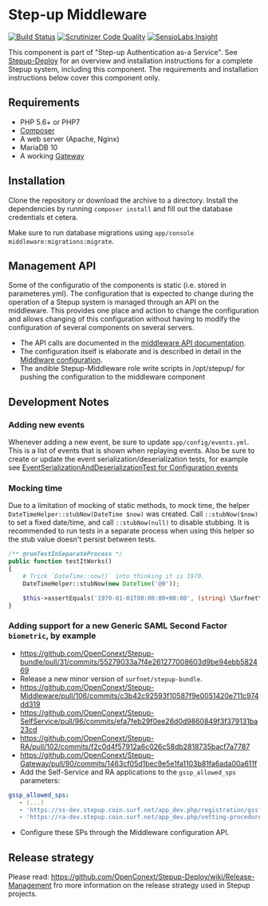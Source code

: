 Step-up Middleware
==================

[![Build Status](https://travis-ci.org/OpenConext/Stepup-Middleware.svg)](https://travis-ci.org/OpenConext/Stepup-Middleware) [![Scrutinizer Code Quality](https://scrutinizer-ci.com/g/OpenConext/Stepup-Middleware/badges/quality-score.png?b=develop)](https://scrutinizer-ci.com/g/OpenConext/Stepup-Middleware/?branch=develop) [![SensioLabs Insight](https://insight.sensiolabs.com/projects/ffe7f88f-648e-4ad8-b809-31ff4fead16a/mini.png)](https://insight.sensiolabs.com/projects/ffe7f88f-648e-4ad8-b809-31ff4fead16a)

This component is part of "Step-up Authentication as-a Service". See [Stepup-Deploy](https://github.com/OpenConext/Stepup-Deploy) for an overview and installation instructions for a complete Stepup system, including this component. The requirements and installation instructions below cover this component only.

## Requirements

 * PHP 5.6+ or PHP7
 * [Composer](https://getcomposer.org/)
 * A web server (Apache, Nginx)
 * MariaDB 10
 * A working [Gateway](https://github.com/OpenConext/Stepup-Gateway)

## Installation

Clone the repository or download the archive to a directory. Install the dependencies by running `composer install` and fill out the database credentials et cetera.

Make sure to run database migrations using `app/console middleware:migrations:migrate`. 

## Management API

Some of the configuratio of the components is static (i.e. stored in parameteres.yml). The configuration that is expected to change during the operation of a Stepup system is managed through an API on the middleware. This provides  one place and action to change the configuration and allows changing of this configuration without having to modify the configuration of several components on several servers.

- The API calls are documented in the [middleware API documentation](./docs/MiddlewareManagementAPI.md).
- The configuration itself is elaborate and is described in detail in the [Middlware configuration](./docs/MiddlewareConfiguration.md).
- The andible Stepup-Middleware role write scripts in /opt/stepup/  for pushing the configuration to the middleware component

## Development Notes

### Adding new events

Whenever adding a new event, be sure to update `app/config/events.yml`.
This is a list of events that is shown when replaying events.
Also be sure to create or update the event serialization/deserialization tests,
for example see [EventSerializationAndDeserializationTest for Configuration events][event-serialization-example]

### Mocking time

Due to a limitation of mocking of static methods, to mock time, the helper `DateTimeHelper::stubNow(DateTime $now)` was
created. Call `::stubNow($now)` to set a fixed date/time, and call `::stubNow(null)` to disable stubbing. It is
recommended to run tests in a separate process when using this helper so the stub value doesn't persist between tests.

```php
/** @runTestInSeparateProcess */
public function testItWorks()
{
    # Trick `DateTime::now()` into thinking it is 1970.
    DateTimeHelper::stubNow(new DateTime('@0'));

    $this->assertEquals('1970-01-01T00:00:00+00:00', (string) \Surfnet\Stepup\DateTime\DateTime::now());
}
```

### Adding support for a new Generic SAML Second Factor `biometric`, by example

 * https://github.com/OpenConext/Stepup-bundle/pull/31/commits/55279033a7f4e261277008603d9be94ebb582469
 * Release a new minor version of `surfnet/stepup-bundle`.
 * https://github.com/OpenConext/Stepup-Middleware/pull/106/commits/c3b42c92593f10587f9e0051420e711c974dd319
 * https://github.com/OpenConext/Stepup-SelfService/pull/96/commits/efa7feb29f0ee26d0d9860849f3f379131ba23cd
 * https://github.com/OpenConext/Stepup-RA/pull/102/commits/f2c0d4f57912a6c026c58db2818735bacf7a7787
 * https://github.com/OpenConext/Stepup-Gateway/pull/90/commits/1463cf05d1bec9e5e1fa1103b81fa6ada00a611f
 * Add the Self-Service and RA applications to the `gssp_allowed_sps` parameters:
```yaml
gssp_allowed_sps:
   - (...)
   - 'https://ss-dev.stepup.coin.surf.net/app_dev.php/registration/gssf/biometric/metadata'
   - 'https://ra-dev.stepup.coin.surf.net/app_dev.php/vetting-procedure/gssf/biometric/metadata'
```
 * Configure these SPs through the Middleware configuration API.

## Release strategy
Please read: https://github.com/OpenConext/Stepup-Deploy/wiki/Release-Management fro more information on the release strategy used in Stepup projects.

[event-serialization-example]: ./src/Surfnet/Stepup/Tests/Configuration/Event/EventSerializationAndDeserializationTest.php
